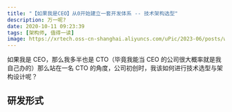 ```yaml
---
title: "【如果我是CEO】从0开始建立一套开发体系 -- 技术架构选型"
description: 万一呢?
date: 2020-10-11 09:23:39
tags: [架构师, 值得一读]
image: https://xrtech.oss-cn-shanghai.aliyuncs.com/uPic/2023-06/posts/when-i-am-a-CEO.jpg
---
```


如果我是 CEO，那么我多半也是 CTO（毕竟我能当 CEO 的公司很大概率就是我自己办的）那么站在一名 CTO 的角度，公司初创时，我该如何进行技术选型与架构设计呢？

## 研发形式
